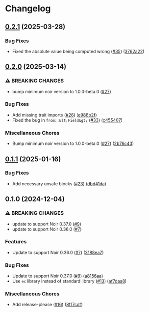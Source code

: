 # Changelog

## [0.2.1](https://github.com/noir-lang/noir-edwards/compare/v0.2.0...v0.2.1) (2025-03-28)


### Bug Fixes

* Fixed the absolute value being computed wrong ([#35](https://github.com/noir-lang/noir-edwards/issues/35)) ([3762a22](https://github.com/noir-lang/noir-edwards/commit/3762a22fb9c6174cf8169c88bace8b08724fcee2))

## [0.2.0](https://github.com/noir-lang/noir-edwards/compare/v0.1.1...v0.2.0) (2025-03-14)


### ⚠ BREAKING CHANGES

* bump minimum noir version to 1.0.0-beta.0 ([#27](https://github.com/noir-lang/noir-edwards/issues/27))

### Bug Fixes

* Add missing trait imports ([#26](https://github.com/noir-lang/noir-edwards/issues/26)) ([e986b2f](https://github.com/noir-lang/noir-edwards/commit/e986b2f9adcd4856bf3ec2bd3fe61e377170226c))
* Fixed the bug in `from::&lt;Field&gt;` ([#33](https://github.com/noir-lang/noir-edwards/issues/33)) ([c455407](https://github.com/noir-lang/noir-edwards/commit/c4554075e0f4d3c8b1af2a3b13bca5190985c0a9))


### Miscellaneous Chores

* Bump minimum noir version to 1.0.0-beta.0 ([#27](https://github.com/noir-lang/noir-edwards/issues/27)) ([2b76c43](https://github.com/noir-lang/noir-edwards/commit/2b76c437f0d58f3f7153fbcddd0f03c26b88e090))

## [0.1.1](https://github.com/noir-lang/noir-edwards/compare/v0.1.0...v0.1.1) (2025-01-16)


### Bug Fixes

* Add necessary unsafe blocks ([#23](https://github.com/noir-lang/noir-edwards/issues/23)) ([dbd41da](https://github.com/noir-lang/noir-edwards/commit/dbd41da8e83607d231f2b7d969a63be7878f38dd))

## 0.1.0 (2024-12-04)


### ⚠ BREAKING CHANGES

* update to support Noir 0.37.0 ([#9](https://github.com/noir-lang/noir-edwards/issues/9))
* update to support Noir 0.36.0 ([#7](https://github.com/noir-lang/noir-edwards/issues/7))

### Features

* Update to support Noir 0.36.0 ([#7](https://github.com/noir-lang/noir-edwards/issues/7)) ([3188ea7](https://github.com/noir-lang/noir-edwards/commit/3188ea74fe3b059219a2ea87899589c266256d74))


### Bug Fixes

* Update to support Noir 0.37.0 ([#9](https://github.com/noir-lang/noir-edwards/issues/9)) ([a8156aa](https://github.com/noir-lang/noir-edwards/commit/a8156aac31f46de85b2d5f69ac71050b58daf9dc))
* Use `ec` library instead of standard library ([#13](https://github.com/noir-lang/noir-edwards/issues/13)) ([af7daa8](https://github.com/noir-lang/noir-edwards/commit/af7daa8f5f942435e405f69f7c11182a350f65b7))


### Miscellaneous Chores

* Add release-please ([#16](https://github.com/noir-lang/noir-edwards/issues/16)) ([8f17cdf](https://github.com/noir-lang/noir-edwards/commit/8f17cdfdcade8a4fd3ae54450517a57ba3313f61))
